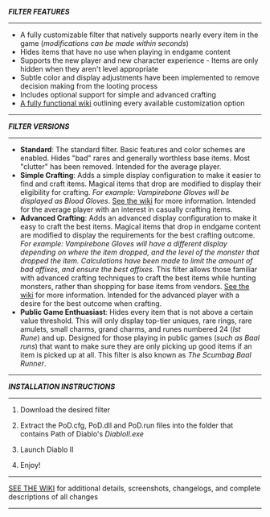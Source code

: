 ***FILTER FEATURES***

--------------------------

* A fully customizable filter that natively supports nearly every item in the game (*modifications can be made within seconds*)
* Hides items that have no use when playing in endgame content 
* Supports the new player and new character experience - Items are only hidden when they aren't level appropriate
* Subtle color and display adjustments have been implemented to remove decision making from the looting process
* Includes optional support for simple and advanced crafting
* [A fully functional wiki](https://github.com/Synial/pod-lootfilter/wiki) outlining every available customization option

--------------------------

***FILTER VERSIONS***

--------------------------

- **Standard**: The standard filter. Basic features and color schemes are enabled. Hides "bad" rares and generally worthless base items. Most "clutter" has been removed. Intended for the average player.
- **Simple Crafting**: Adds a simple display configuration to make it easier to find and craft items. Magical items that drop are modified to display their eligibility for crafting. *For example: Vampirebone Gloves will be displayed as Blood Gloves*. [See the wiki](https://github.com/Synial/pod-lootfilter/wiki) for more information. Intended for the average player with an interest in casually crafting items.
- **Advanced Crafting**: Adds an advanced display configuration to make it easy to craft the best items. Magical items that drop in endgame content are modified to display the requirements for the best crafting outcome. *For example: Vampirebone Gloves will have a different display depending on where the item dropped, and the level of the monster that dropped the item. Calculations have been made to limit the amount of bad affixes, and ensure the best affixes*. This filter allows those familiar with advanced crafting techniques to craft the best items while hunting monsters, rather than shopping for base items from vendors. [See the wiki](https://github.com/Synial/pod-lootfilter/wiki) for more information. Intended for the advanced player with a desire for the best outcome when crafting.
- **Public Game Enthuasiast**: Hides every item that is not above a certain value threshold. This will only display top-tier uniques, rare rings, rare amulets, small charms, grand charms, and runes numbered 24 (*Ist Rune*) and up. Designed for those playing in public games (*such as Baal runs*) that want to make sure they are only picking up good items if an item is picked up at all. This filter is also known as *The Scumbag Baal Runner*.


--------------------------

***INSTALLATION INSTRUCTIONS***

--------------------------

1) Download the desired filter

2) Extract the PoD.cfg, PoD.dll and PoD.run files into the folder that contains Path of Diablo's _DiabloII.exe_

3) Launch Diablo II

4) Enjoy!

--------------------------

[SEE THE WIKI](https://github.com/Synial/pod-lootfilter/wiki) for additional details, screenshots, changelogs, and complete descriptions of all changes

--------------------------
